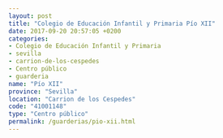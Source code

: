 ```yaml
---
layout: post
title: "Colegio de Educación Infantil y Primaria Pío XII"
date: 2017-09-20 20:57:05 +0200
categories:
- Colegio de Educación Infantil y Primaria
- sevilla
- carrion-de-los-cespedes
- Centro público
- guarderia
name: "Pío XII"
province: "Sevilla"
location: "Carrion de los Cespedes"
code: "41001148"
type: "Centro público"
permalink: /guarderias/pio-xii.html
---
```

